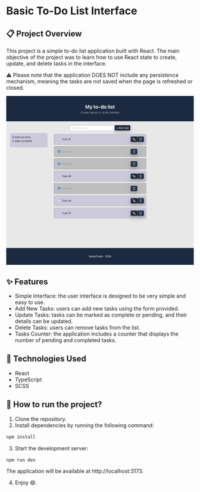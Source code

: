 # Basic To-Do List Interface

## :clipboard: Project Overview

This project is a simple to-do list application built with React. The main objective of the project was to learn how to use React state to create, update, and delete tasks in the interface.

:warning: Please note that the application DOES NOT include any persistence mechanism, meaning the tasks are not saved when the page is refreshed or closed.

![To Do List Interface](result/ToDo_List_Interface_final_result.png)

## :sparkles: Features

- Simple Interface: the user interface is designed to be very simple and easy to use.
- Add New Tasks: users can add new tasks using the form provided.
- Update Tasks: tasks can be marked as complete or pending, and their details can be updated.
- Delete Tasks: users can remove tasks from the list.
- Tasks Counter: the application includes a counter that displays the number of pending and completed tasks.

## :wrench: Technologies Used

- React
- TypeScript
- SCSS

## :rocket: How to run the project?

1) Clone the repository.
2) Install dependencies by running the following command:

```bash
npm install
```

3) Start the development server:

```bash
npm run dev
```

The application will be available at http://localhost:3173.

4) Enjoy :smile:.